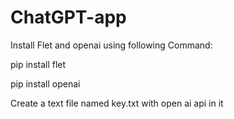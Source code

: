 # ChatGPT-app

Install Flet and openai using following Command:


pip install flet


pip install openai



Create a text file named key.txt with open ai api in it
